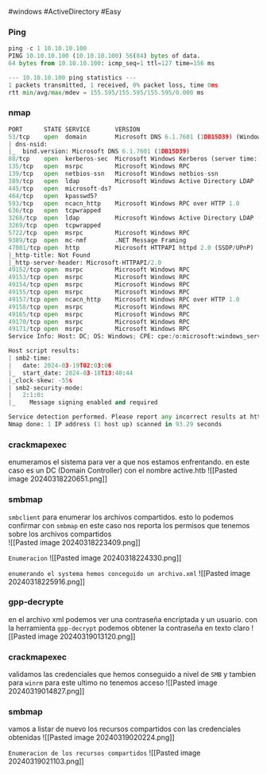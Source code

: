 #windows #ActiveDirectory #Easy 
### Ping
```python
ping -c 1 10.10.10.100
PING 10.10.10.100 (10.10.10.100) 56(84) bytes of data.
64 bytes from 10.10.10.100: icmp_seq=1 ttl=127 time=156 ms

--- 10.10.10.100 ping statistics ---
1 packets transmitted, 1 received, 0% packet loss, time 0ms
rtt min/avg/max/mdev = 155.595/155.595/155.595/0.000 ms
```

### nmap
```python
PORT      STATE SERVICE       VERSION
53/tcp    open  domain        Microsoft DNS 6.1.7601 (1DB15D39) (Windows Server 2008 R2 SP1)
| dns-nsid: 
|_  bind.version: Microsoft DNS 6.1.7601 (1DB15D39)
88/tcp    open  kerberos-sec  Microsoft Windows Kerberos (server time: 2024-03-19 02:02:07Z)
135/tcp   open  msrpc         Microsoft Windows RPC
139/tcp   open  netbios-ssn   Microsoft Windows netbios-ssn
389/tcp   open  ldap          Microsoft Windows Active Directory LDAP (Domain: active.htb, Site: Default-First-Site-Name)
445/tcp   open  microsoft-ds?
464/tcp   open  kpasswd5?
593/tcp   open  ncacn_http    Microsoft Windows RPC over HTTP 1.0
636/tcp   open  tcpwrapped
3268/tcp  open  ldap          Microsoft Windows Active Directory LDAP (Domain: active.htb, Site: Default-First-Site-Name)
3269/tcp  open  tcpwrapped
5722/tcp  open  msrpc         Microsoft Windows RPC
9389/tcp  open  mc-nmf        .NET Message Framing
47001/tcp open  http          Microsoft HTTPAPI httpd 2.0 (SSDP/UPnP)
|_http-title: Not Found
|_http-server-header: Microsoft-HTTPAPI/2.0
49152/tcp open  msrpc         Microsoft Windows RPC
49153/tcp open  msrpc         Microsoft Windows RPC
49154/tcp open  msrpc         Microsoft Windows RPC
49155/tcp open  msrpc         Microsoft Windows RPC
49157/tcp open  ncacn_http    Microsoft Windows RPC over HTTP 1.0
49158/tcp open  msrpc         Microsoft Windows RPC
49165/tcp open  msrpc         Microsoft Windows RPC
49170/tcp open  msrpc         Microsoft Windows RPC
49171/tcp open  msrpc         Microsoft Windows RPC
Service Info: Host: DC; OS: Windows; CPE: cpe:/o:microsoft:windows_server_2008:r2:sp1, cpe:/o:microsoft:windows

Host script results:
| smb2-time: 
|   date: 2024-03-19T02:03:06
|_  start_date: 2024-03-18T13:40:44
|_clock-skew: -55s
| smb2-security-mode: 
|   2:1:0: 
|_    Message signing enabled and required

Service detection performed. Please report any incorrect results at https://nmap.org/submit/ .
Nmap done: 1 IP address (1 host up) scanned in 93.29 seconds
```

### crackmapexec
enumeramos el sistema para ver a que nos estamos enfrentando. en este caso es un DC (Domain Controller) con el nombre active.htb
![[Pasted image 20240318220651.png]]

### smbmap
`smbclient` para enumerar los archivos compartidos. esto lo podemos confirmar con `smbmap` en este caso nos reporta los permisos que tenemos sobre los archivos compartidos  
![[Pasted image 20240318223409.png]]

`Enumeracion`
![[Pasted image 20240318224330.png]]

`enumerando el systema hemos conceguido un archivo.xml`
![[Pasted image 20240318225916.png]]

### gpp-decrypte
en el archivo xml podemos ver una contraseña encriptada y un usuario. con la herramienta `gpp-decrypt` podemos obtener la contraseña en texto claro
![[Pasted image 20240319013120.png]]

### crackmapexec
validamos las credenciales que hemos conseguido a nivel de `SMB` y tambien para `winrm` para este ultimo no tenemos acceso 
![[Pasted image 20240319014827.png]]

### smbmap
vamos a listar de nuevo los recursos compartidos con las credenciales obtenidas
![[Pasted image 20240319020224.png]]

`Enumeracion de los recursos compartidos`
![[Pasted image 20240319021103.png]]

